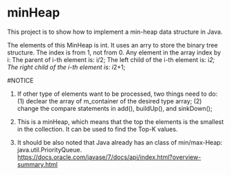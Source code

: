 # minHeap
This project is to show how to implement a min-heap data structure in Java.

The elements of this MinHeap is int. 
  It uses an arry to store the binary tree structure. The index is from 1, not
  from 0. Any element in the array index by i:
     The parent of i-th element is: i/2;
     The left child of the i-th element is: i*2;
     The right child of the i-th element is: i*2+1;
     
     
     
 #NOTICE
  1. If other type of elements want to be processed, two things need to do:
      (1) declear the array of m_container of the desired type array;
      (2) change the compare statements in add(), buildUp(), and sinkDown();
  2. This is a minHeap, which means that the top the elements is the smallest
      in the collection. It can be used to find the Top-K values.

  3. It should be also noted that Java already has an class of min/max-Heap: java.util.PriorityQueue.
       https://docs.oracle.com/javase/7/docs/api/index.html?overview-summary.html

